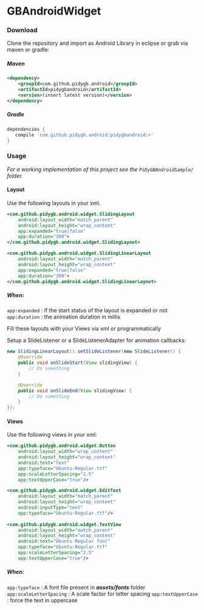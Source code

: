 GBAndroidWidget
===============

### Download

Clone the repository and import as Android Library in eclipse or grab via maven or gradle:

##### Maven
```xml
<dependency>
    <groupId>com.github.pidygb.android</groupId>
    <artifactId>pidygbandroid</artifactId>
    <version>(insert latest version)</version>
</dependency>
```
##### Gradle
```groovy
dependencies {
   compile 'com.github.pidygb.android:pidygbandroid:+'
}
```
### Usage

*For a working implementation of this project see the `PiDyGBAndroidSample/` folder.*

#### Layout

Use the following layouts in your xml.

```xml
<com.github.pidygb.android.widget.SlidingLayout
    android:layout_width="match_parent"
    android:layout_height="wrap_content"
    app:expanded="true|false"
    app:duration="300">
</com.github.pidygb.android.widget.SlidingLayout>
```

```xml
<com.github.pidygb.android.widget.SlidingLinearLayout
    android:layout_width="match_parent"
    android:layout_height="wrap_content"
    app:expanded="true|false"
    app:duration="300">
</com.github.pidygb.android.widget.SlidingLinearLayout>
```
    
##### When:

`app:expanded` : if the start status of the layout is expanded or not
`app:duration` : the animation duration in millis

Fill these layouts with your Views via xml or programmatically

Setup a SlideListener or a SlideListenerAdapter for animation callbacks:

```java
new SlidingLinearLayout().setSlideListener(new SlideListener() {
    @Override
    public void onSlideStart(View slidingView) {
        // Do something
    }

    @Override
    public void onSlideEnd(View slidingView) {
        // Do something
    }
});
```

#### Views

Use the following views in your xml:

```xml
<com.github.pidygb.android.widget.Button
    android:layout_width="wrap_content"
    android:layout_height="wrap_content"
    android:text="text"
    app:typeface="Ubuntu-Regular.ttf"
    app:scaleLetterSpacing="2.5"
    app:textUpperCase="true"/>

<com.github.pidygb.android.widget.EditText
    android:layout_width="match_parent"
    android:layout_height="wrap_content"
    android:inputType="text"
    app:typeface="Ubuntu-Regular.ttf"/>
        
<com.github.pidygb.android.widget.TextView
    android:layout_width="match_parent"
    android:layout_height="wrap_content"
    android:text="Ubuntu Regular font"
    app:typeface="Ubuntu-Regular.ttf"
    app:scaleLetterSpacing="2.5"
    app:textUpperCase="true"/>
```

##### When:

`app:typeface` : A font file present in ***assets/fonts*** folder
`app:scaleLetterSpacing` : A scale factor for letter spacing
`app:textUpperCase` : force the text in uppercase
